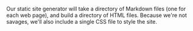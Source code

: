 Our static site generator will take a directory of Markdown files (one for each web page), and build a directory of HTML files. Because we're not savages, we'll also include a single CSS file to style the site.

